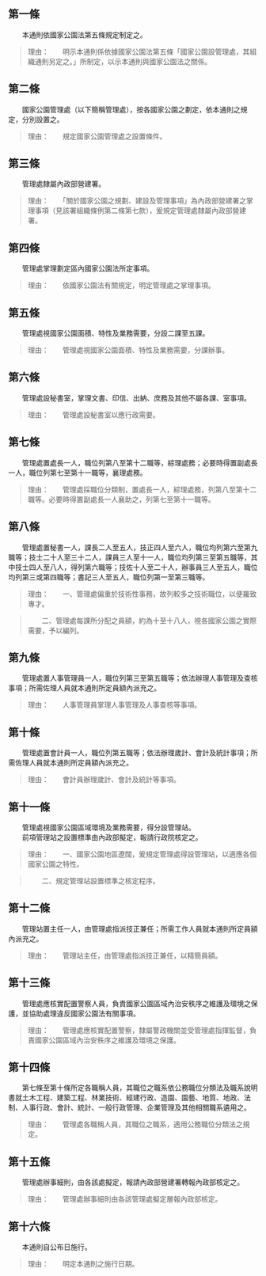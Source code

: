 第一條 
-------
　　本通則依國家公園法第五條規定制定之。  
> 理由：　　明示本通則係依據國家公園法第五條「國家公園設管理處，其組織通則另定之。」所制定，以示本通則與國家公園法之關係。



第二條 
-------
　　國家公園管理處（以下簡稱管理處），按各國家公園之劃定，依本通則之規定，分別設置之。  
> 理由：　　規定國家公園管理處之設置條件。



第三條 
-------
　　管理處隸屬內政部營建署。  
> 理由：　　「關於國家公園之規劃、建設及管理事項」為內政部營建署之掌理事項（見該署組織條例第二條第七款），爰規定管理處隸屬內政部營建署。



第四條 
-------
　　管理處掌理劃定區內國家公園法所定事項。  
> 理由：　　依國家公園法有關規定，明定管理處之掌理事項。



第五條 
-------
　　管理處視國家公園面積、特性及業務需要，分設二課至五課。  
> 理由：　　管理處視國家公園面積、特性及業務需要，分課辦事。



第六條 
-------
　　管理處設秘書室，掌理文書、印信、出納、庶務及其他不屬各課、室事項。  
> 理由：　　管理處設秘書室以應行政需要。



第七條 
-------
　　管理處置處長一人，職位列第八至第十二職等，綜理處務；必要時得置副處長一人，職位列第七至第十一職等，襄理處務。  
> 理由：　　管理處採職位分類制，置處長一人，綜理處務，列第八至第十二職等。必要時得置副處長一人襄助之，列第七至第十一職等。



第八條 
-------
　　管理處置秘書一人，課長二人至五人，技正四人至六人，職位均列第六至第九職等；技士二十人至三十二人，課員三人至十一人，職位均列第三至第五職等，其中技士四人至八人，得列第六職等；技佐十人至二十人，辦事員三人至五人，職位均列第三或第四職等；書記三人至五人，職位列第一至第三職等。  
> 理由：　　一、管理處偏重於技術性事務，故列較多之技術職位，以便羅致專才。

> 　　二、管理處每課所分配之員額，約為十至十八人，視各國家公園之實際需要，予以編列。



第九條 
-------
　　管理處置人事管理員一人，職位列第三至第五職等；依法辦理人事管理及查核事項；所需佐理人員就本通則所定員額內派充之。  
> 理由：　　人事管理員掌理人事管理及人事查核等事項。



第十條 
-------
　　管理處置會計員一人，職位列第五職等；依法辦理歲計、會計及統計事項；所需佐理人員就本通則所定員額內派充之。  
> 理由：　　會計員辦理歲計、會計及統計等事項。



第十一條 
---------
　　管理處視國家公園區域環境及業務需要，得分設管理站。  
　　前項管理站之設置標準由內政部擬定，報請行政院核定之。  
> 理由：　　一、國家公園地區遼闊，爰規定管理處得設管理站，以適應各個國家公園之特性。

> 　　二、規定管理站設置標準之核定程序。



第十二條 
---------
　　管理站置主任一人，由管理處指派技正兼任；所需工作人員就本通則所定員額內派充之。  
> 理由：　　管理站主任，由管理處指派技正兼任，以精簡員額。



第十三條 
---------
　　管理處應核實配置警察人員，負責國家公園區域內治安秩序之維護及環境之保護，並協助處理違反國家公園法有關事項。  
> 理由：　　管理處應核實配置警察，隸屬警政機關並受管理處指揮監督，負責國家公園區域內治安秩序之維護及環境之保護。



第十四條 
---------
　　第七條至第十條所定各職稱人員，其職位之職系依公務職位分類法及職系說明書就土木工程、建築工程、林業技術、經建行政、造園、園藝、地質、地政、法制、人事行政、會計、統計、一般行政管理、企業管理及其他相關職系遴用之。  
> 理由：　　管理處各職稱人員，其職位之職系，適用公務職位分類法之規定。



第十五條 
---------
　　管理處辦事細則，由各該處擬定，報請內政部營建署轉報內政部核定之。  
> 理由：　　管理處辦事細則由各該管理處擬定層報內政部核定。



第十六條 
---------
　　本通則自公布日施行。  
> 理由：　　明定本通則之施行日期。